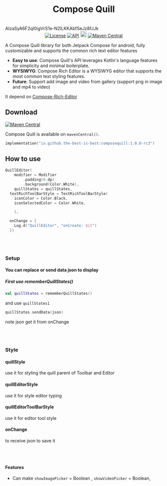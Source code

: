 <h1 align="center">Compose Quill</h1><br>
AIzaSyA6F2ql0igVrS1e-N2lLKKAbfSeJz8fJJk
<div align="center">
<a href="https://opensource.org/licenses/Apache-2.0"><img alt="License" src="https://img.shields.io/badge/License-Apache%202.0-blue.svg"/></a>
<a href="https://android-arsenal.com/api?level=21" rel="nofollow"><img alt="API" src="https://camo.githubusercontent.com/0eda703da08220e08354f624a3fc0023f10416a302565c69c3759bf6e0800d40/68747470733a2f2f696d672e736869656c64732e696f2f62616467652f4150492d32312532422d627269676874677265656e2e7376673f7374796c653d666c6174" data-canonical-src="https://img.shields.io/badge/API-21%2B-brightgreen.svg?style=flat" style="max-width: 100%;"></a>
<a href="https://github.com/the-best-is-best/"><img alt="Profile" src="https://img.shields.io/badge/github-%23181717.svg?&style=for-the-badge&logo=github&logoColor=white" height="20"/></a>
<a href="https://search.maven.org/search?q=g:%22com.mohamedrejeb.richeditor%22%20AND%20a:%22richeditor-compose%22"><img alt="Maven Central" src="https://img.shields.io/maven-central/v/io.github.the-best-is-best/composequill"/></a>
</div>

A Compose Quill library for both Jetpack Compose for android, fully customizable and supports the
common rich text editor features

- **Easy to use**: Compose Quill's API leverages Kotlin's language features for simplicity and
  minimal boilerplate.
- **WYSIWYG**: Compose Rich Editor is a WYSIWYG editor that supports the most common text styling
  features.
- **Future**: Support add image and video from gallery (support png in image and mp4 to video)

It depend on <a href= "https://github.com/MohamedRejeb/Compose-Rich-Editor/tree/main">
Compose-Rich-Editor </a>

## Download

[![Maven Central](https://img.shields.io/maven-central/v/io.github.the-best-is-best/composequill)](https://central.sonatype.com/artifact/io.github.the-best-is-best/composequill)

Compose Quill is available on `mavenCentral()`.

```kotlin
implementation("io.github.the-best-is-best:composequill:1.0.0-rc3")
```

## How to use

```kotlin
QuillEditor(
    modifier = Modifier
        .padding(0.dp)
        .background(Color.White),
    quillStates = quillStates,
  textRichToolBarStyle = TextRichToolBarStyle(
    iconColor = Color.Black,
    iconSelectedColor = Color.White,

    ),

  onChange = {
    Log.d("QuillEditor", "onCreate: $it")
  })
```

<br></br>

### Setup

#### You can replace or send data json to display

##### First use rememberQuillStates()

```kotlin
val quillStates = rememberQuillStates()
```

and use `quillStates1`

```kotlin
quillStates.sendData(json)
```

note json get it from onChange

<br></br>

### Style

#### quillStyle

use it for styling the quill parent of Toolbar and Editor

#### quillEditorStyle

use it for style editor typing

#### quillEditorToolBarStyle

use it for editor tool style

#### onChange

to receive json to save it

<br></br>

#### Features

- Can make `showImagePicker` = Boolean ,
  `showVideoPicker` = Boolean,


